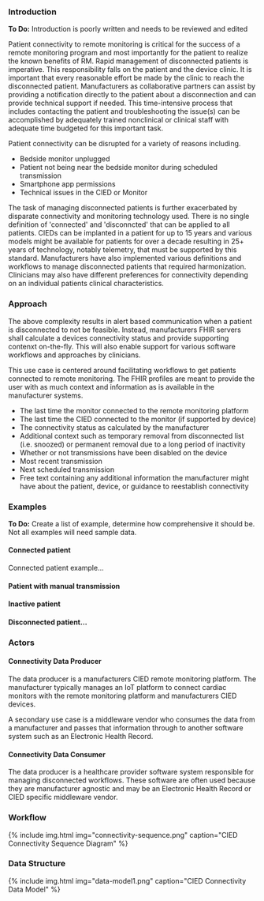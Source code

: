 ### Introduction
**To Do:** Introduction is poorly written and needs to be reviewed and edited

Patient connectivity to remote monitoring is critical for the success of a remote monitoring program and most importantly for the patient to realize the known benefits of RM. Rapid management of disconnected patients is imperative. This responsibility falls on the patient and the device clinic. It is important that every reasonable effort be made by the clinic to reach the disconnected patient. Manufacturers as collaborative partners can assist by providing a notification directly to the patient about a disconnection and can provide technical support if needed. This time-intensive process that includes contacting the patient and troubleshooting the issue(s) can be accomplished by adequately trained nonclinical or clinical staff with adequate time budgeted for this important task.

Patient connectivity can be disrupted for a variety of reasons including.
* Bedside monitor unplugged
* Patient not being near the bedside monitor during scheduled transmission
* Smartphone app permissions
* Technical issues in the CIED or Monitor

The task of managing disconnected patients is further exacerbated by disparate connectivity and monitoring technology used. There is no single definition of 'connected' and 'disconncted' that can be applied to all patients. CIEDs can be implanted in a patient for up to 15 years and various models might be available for patients for over a decade resulting in 25+ years of technology, notably telemetry, that must be supported by this standard. Manufacturers have also implemented various definitions and workflows to manage disconnected patients that required harmonization. Clinicians may also have different preferences for connectivity depending on an individual patients clinical characteristics.

### Approach
The above complexity results in alert based communication when a patient is disconnected to not be feasible. Instead, manufacturers FHIR servers shall calculate a devices connectivity status and provide supporting contenxt on-the-fly. This will also enable support for various software workflows and approaches by clinicians.

This use case is centered around facilitating workflows to get patients connected to remote monitoring. The FHIR profiles are meant to provide the user with as much context and information as is available in the manufacturer systems. 
* The last time the monitor connected to the remote monitoring platform
* The last time the CIED connected to the monitor (if supported by device)
* The connectivity status as calculated by the manufacturer
* Additional context such as temporary removal from disconnected list (i.e. snoozed) or permanent removal due to a long period of inactivity
* Whether or not transmissions have been disabled on the device
* Most recent transmission
* Next scheduled transmission
* Free text containing any additional information the manufacturer might have about the patient, device, or guidance to reestablish connectivity 

### Examples
**To Do:** Create a list of example, determine how comprehensive it should be. Not all examples will need sample data.

#### Connected patient
Connected patient example...

#### Patient with manual transmission

#### Inactive patient

#### Disconnected patient...

### Actors
#### Connectivity Data Producer
The data producer is a manufacturers CIED remote monitoring platform. The manufacturer typically manages an IoT platform to connect cardiac monitors with the remote monitoring platform and manufacturers CIED devices.

A secondary use case is a middleware vendor who consumes the data from a manufacturer and passes that information through to another software system such as an Electronic Health Record.

#### Connectivity Data Consumer
The data producer is a healthcare provider software system responsible for managing disconnected workflows. These software are often used because they are manufacturer agnostic and may be an Electronic Health Record or CIED specific middleware vendor.

### Workflow
{% include img.html img="connectivity-sequence.png" caption="CIED Connectivity Sequence Diagram" %} 

### Data Structure
{% include img.html img="data-model1.png" caption="CIED Connectivity Data Model" %} 